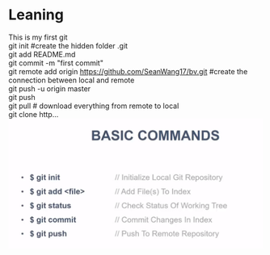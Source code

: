 # Leaning
This is my first git \
git init #create the hidden folder .git \
git add README.md\
git commit -m "first commit"\
git remote add origin https://github.com/SeanWang17/bv.git  #create the connection between local and remote \
git push -u origin master \
git push \
git pull # download everything from remote to local \
git clone http... \
![alt text](https://github.com/SeanWang17/gitLearning/blob/login/basicCommands.png)
